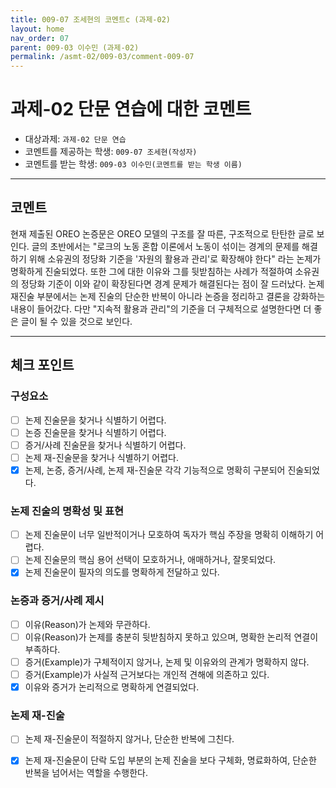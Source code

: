 ```yaml
---
title: 009-07 조세현의 코멘트c (과제-02) 
layout: home
nav_order: 07
parent: 009-03 이수민 (과제-02)
permalink: /asmt-02/009-03/comment-009-07
---
```


# 과제-02 단문 연습에 대한 코멘트

- 대상과제: `과제-02 단문 연습`
- 코멘트를 제공하는 학생: `009-07 조세현(작성자)` 
- 코멘트를 받는 학생: `009-03 이수민(코멘트를 받는 학생 이름)` 

---

## 코멘트

현재 제출된 OREO 논증문은 OREO 모델의 구조를 잘 따른, 구조적으로 탄탄한 글로 보인다. 글의 초반에서는 "로크의 노동 혼합 이론에서 노동이 섞이는 경계의 문제를 해결하기 위해 소유권의 정당화 기준을 '자원의 활용과 관리'로 확장해야 한다" 라는 논제가 명확하게 진술되었다. 또한 그에 대한 이유와 그를 뒷받침하는 사례가 적절하여 소유권의 정당화 기준이 이와 같이 확장된다면 경계 문제가 해결된다는 점이 잘 드러났다. 논제 재진술 부분에서는 논제 진술의 단순한 반복이 아니라 논증을 정리하고 결론을 강화하는 내용이 들어갔다. 
다만 "지속적 활용과 관리"의 기준을 더 구체적으로 설명한다면 더 좋은 글이 될 수 있을 것으로 보인다.

---

## 체크 포인트

### **구성요소**
- [ ] 논제 진술문을 찾거나 식별하기 어렵다.
- [ ] 논증 진술문을 찾거나 식별하기 어렵다.
- [ ] 증거/사례 진술문을 찾거나 식별하기 어렵다.
- [ ] 논제 재-진술문을 찾거나 식별하기 어렵다.
- [x] 논제, 논증, 증거/사례, 논제 재-진술문 각각 기능적으로 명확히 구분되어 진술되었다.

### **논제 진술의 명확성 및 표현**  
- [ ] 논제 진술문이 너무 일반적이거나 모호하여 독자가 핵심 주장을 명확히 이해하기 어렵다.  
- [ ] 논제 진술문의 핵심 용어 선택이 모호하거나, 애매하거나, 잘못되었다.  
- [x] 논제 진술문이 필자의 의도를 명확하게 전달하고 있다.  

### **논증과 증거/사례 제시**  
- [ ] 이유(Reason)가 논제와 무관하다.
- [ ] 이유(Reason)가 논제를 충분히 뒷받침하지 못하고 있으며, 명확한 논리적 연결이 부족하다.  
- [ ] 증거(Example)가 구체적이지 않거나, 논제 및 이유와의 관계가 명확하지 않다. 
- [ ] 증거(Example)가 사실적 근거보다는 개인적 견해에 의존하고 있다.  
- [x] 이유와 증거가 논리적으로 명확하게 연결되었다.  

### **논제 재-진술**  
- [ ] 논제 재-진술문이 적절하지 않거나, 단순한 반복에 그친다.   
- [x] 논제 재-진술문이 단락 도입 부분의 논제 진술을 보다 구체화, 명료화하여, 단순한 반복을 넘어서는 역할을 수행한다.  

